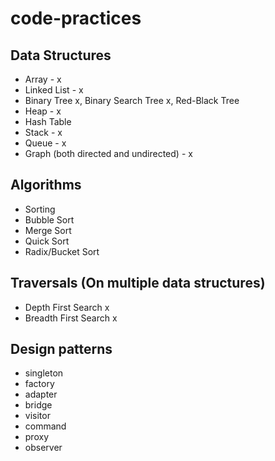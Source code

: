 # code-practices

## Data Structures

* Array - x
* Linked List - x
* Binary Tree x, Binary Search Tree x, Red-Black Tree
* Heap - x
* Hash Table
* Stack - x
* Queue - x
* Graph (both directed and undirected) - x

## Algorithms

* Sorting
* Bubble Sort
* Merge Sort
* Quick Sort
* Radix/Bucket Sort

## Traversals (On multiple data structures)

* Depth First Search x
* Breadth First Search x

## Design patterns

* singleton
* factory
* adapter
* bridge
* visitor
* command
* proxy
* observer
